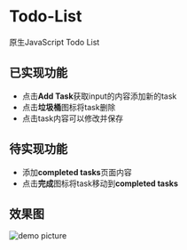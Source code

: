 # Todo-List
原生JavaScript Todo List

## 已实现功能
- 点击**Add Task**获取input的内容添加新的task
- 点击**垃圾桶**图标将task删除
- 点击task内容可以修改并保存
## 待实现功能
- 添加**completed tasks**页面内容
- 点击**完成**图标将task移动到**completed tasks**

## 效果图
![demo picture](https://imglf4.lf127.net/img/TXcxK3doS0N1dkN2aE52SHVZZzhWNXFmOHQzWE9SellWRUtkSXBYMDZvRC9GOGw0N3grSUVnPT0.png?imageView&thumbnail=2500y1316&type=png&quality=96&stripmeta=0%7Cwatermark&type=2&text=wqkg6IOh57OK57OKIC8gc29waGllaHUzNi5sb2Z0ZXIuY29t&font=bXN5aA==&gravity=southwest&dissolve=30&fontsize=680&dx=32&dy=36&stripmeta=0)
